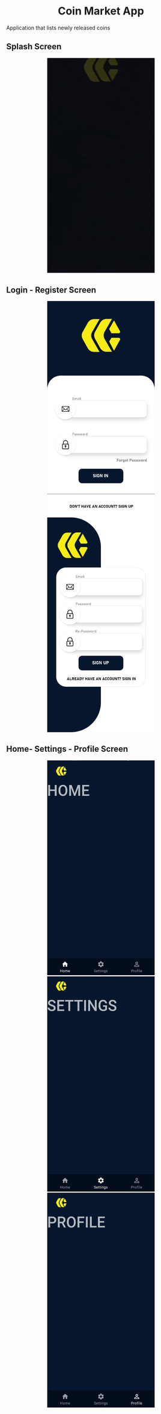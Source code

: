 <h1 align="center"> Coin Market App </h1>

Application that lists newly released coins

<h2> Splash Screen </h2>
<p float="left" align="center">
  <img src="images/splashscreengif.gif" width="285.75" height="571.5" />
</p>

<h2> Login - Register Screen </h2>
<p float="left" align="center">
  <img src="images/loginscreen.png" width="285.75" height="571.5"/> 
  <img src="images/registerscreen.png" width="285.75" height="571.5" />
</p>

<h2> Home- Settings - Profile Screen </h2>
<p float="left" align="center">
  <img src="images/homescreen.jpeg" width="285.75" height="571.5" />
  <img src="images/settingsscreen.jpeg" width="285.75" height="571.5" />
  <img src="images/profilescreen.jpeg" width="285.75" height="571.5" />
</p>



<!--Splash Screen             
:-------------------------:
![](images/splashscreengif.gif)  

Login Screen           |  Register Screen
:-------------------------:|:-------------------------:
![](images/loginscreen.png )  |  ![](images/registerscreen.png)

Home Screen             |  Settings Screen 
:-------------------------:|:-------------------------:
![](images/homescreen.jpeg)  |  ![](images/settingsscreen.jpeg)

Profile Screen             
:-------------------------:
![](images/profilescreen.jpeg)  -->


<!--
<h2> Splash Screen </h2>
<img src="images/splashscreengif.gif" width="285.75" height="571.5">

<h2> Login Screen </h2>
<img src="images/loginscreen.png" width="285.75" height="571.5">

<h2> Register Screen </h2>
<img src="images/registerscreen.png" width="285.75" height="571.5">

<h2> Home Screen </h2>
<img src="images/homescreen.jpeg" width="285.75" height="571.5">

<h2> Settings Screen </h2>
<img src="images/settingsscreen.jpeg" width="285.75" height="571.5">

<h2> Profile Screen </h2>
<img src="images/profilescreen.jpeg" width="285.75" height="571.5">-->
